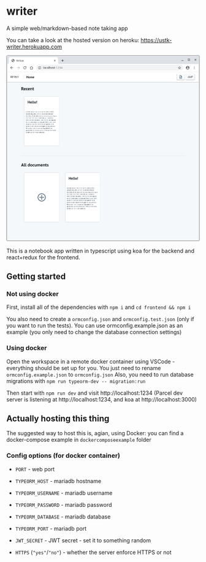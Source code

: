 # writer
A simple web/markdown-based note taking app

You can take a look at the hosted version on heroku: https://ustk-writer.herokuapp.com

![screenshot](docs/main.png)

This is a notebook app written in typescript using koa for the backend and react+redux for the frontend.

## Getting started

### Not using docker

First, install all of the dependencies with `npm i` and `cd frontend && npm i`

You also need to create a `ormconfig.json` and `ormconfig.test.json` (only if you
want to run the tests). You can use ormconfig.example.json as an example (you
only need to change the database connection settings)

### Using docker

Open the workspace in a remote docker container using VSCode - everything should
be set up for you. You just need to rename `ormconfig.example.json` to `ormconfig.json`
Also, you need to run database migrations with
`npm run typeorm-dev -- migration:run`

Then start with `npm run dev` and visit http://localhost:1234 (Parcel dev server
is listening at http://localhost:1234, and koa at http://localhost:3000)

## Actually hosting this thing

The suggested way to host this is, agian, using Docker: you can find a
docker-compose example in `dockercomposeexample` folder

### Config options (for docker container)

* `PORT` - web port

* `TYPEORM_HOST` - mariadb hostname

* `TYPEORM_USERNAME` - mariadb username

* `TYPEORM_PASSWORD` - mariadb password

* `TYPEORM_DATABASE` - mariadb database

* `TYPEORM_PORT` - mariadb port

* `JWT_SECRET` - JWT secret - set it to something random

* `HTTPS` (`"yes"`/`"no"`) - whether the server enforce HTTPS or not
